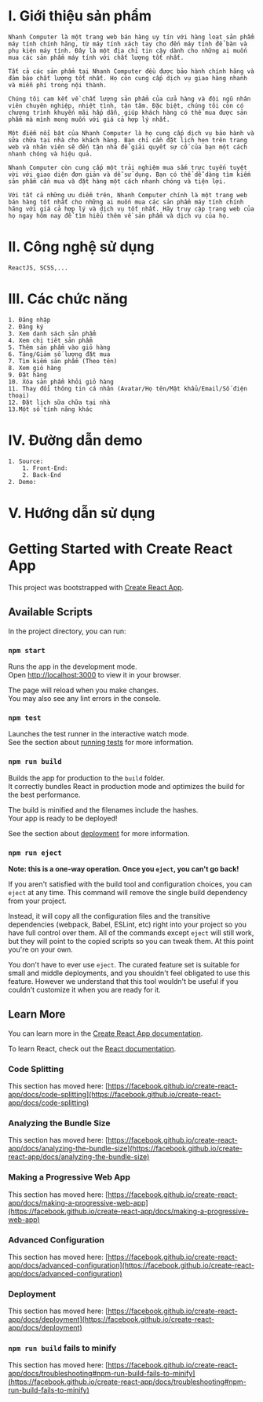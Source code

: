 # I. Giới thiệu sản phẩm
    Nhanh Computer là một trang web bán hàng uy tín với hàng loạt sản phẩm máy tính chính hãng, từ máy tính xách tay cho đến máy tính để bàn và phụ kiện máy tính. Đây là một địa chỉ tin cậy dành cho những ai muốn mua các sản phẩm máy tính với chất lượng tốt nhất.

    Tất cả các sản phẩm tại Nhanh Computer đều được bảo hành chính hãng và đảm bảo chất lượng tốt nhất. Họ còn cung cấp dịch vụ giao hàng nhanh và miễn phí trong nội thành.

    Chúng tôi cam kết về chất lượng sản phẩm của cửa hàng và đội ngũ nhân viên chuyên nghiệp, nhiệt tình, tận tâm. Đặc biệt, chúng tôi còn có chương trình khuyến mãi hấp dẫn, giúp khách hàng có thể mua được sản phẩm mà mình mong muốn với giá cả hợp lý nhất.

    Một điểm nổi bật của Nhanh Computer là họ cung cấp dịch vụ bảo hành và sữa chữa tại nhà cho khách hàng. Bạn chỉ cần đặt lịch hẹn trên trang web và nhân viên sẽ đến tận nhà để giải quyết sự cố của bạn một cách nhanh chóng và hiệu quả.

    Nhanh Computer còn cung cấp một trải nghiệm mua sắm trực tuyến tuyệt vời với giao diện đơn giản và dễ sử dụng. Bạn có thể dễ dàng tìm kiếm sản phẩm cần mua và đặt hàng một cách nhanh chóng và tiện lợi.

    Với tất cả những ưu điểm trên, Nhanh Computer chính là một trang web bán hàng tốt nhất cho những ai muốn mua các sản phẩm máy tính chính hãng với giá cả hợp lý và dịch vụ tốt nhất. Hãy truy cập trang web của họ ngay hôm nay để tìm hiểu thêm về sản phẩm và dịch vụ của họ.


# II. Công nghệ sử dụng
    ReactJS, SCSS,...

# III. Các chức năng
    1. Đăng nhập 
    2. Đăng ký
    3. Xem danh sách sản phẩm 
    4. Xem chi tiêt sản phẩm
    5. Thêm sản phẩm vào giỏ hàng
    6. Tăng/Giảm số lượng đặt mua
    7. Tìm kiếm sản phẩm (Theo tên)
    8. Xem giỏ hàng
    9. Đặt hàng
    10. Xóa sản phẩm khỏi giỏ hàng
    11. Thay đổi thông tin cá nhân (Avatar/Họ tên/Mật khẩu/Email/Số điện thoại)
    12. Đặt lịch sữa chữa tại nhà
    13.Một số tính năng khác

# IV. Đường dẫn demo
    1. Source:
        1. Front-End: 
        2. Back-End
    2. Demo: 

# V. Hướng dẫn sử dụng


# Getting Started with Create React App

This project was bootstrapped with [Create React App](https://github.com/facebook/create-react-app).

## Available Scripts

In the project directory, you can run:

### `npm start`

Runs the app in the development mode.\
Open [http://localhost:3000](http://localhost:3000) to view it in your browser.

The page will reload when you make changes.\
You may also see any lint errors in the console.

### `npm test`

Launches the test runner in the interactive watch mode.\
See the section about [running tests](https://facebook.github.io/create-react-app/docs/running-tests) for more information.

### `npm run build`

Builds the app for production to the `build` folder.\
It correctly bundles React in production mode and optimizes the build for the best performance.

The build is minified and the filenames include the hashes.\
Your app is ready to be deployed!

See the section about [deployment](https://facebook.github.io/create-react-app/docs/deployment) for more information.

### `npm run eject`

**Note: this is a one-way operation. Once you `eject`, you can't go back!**

If you aren't satisfied with the build tool and configuration choices, you can `eject` at any time. This command will remove the single build dependency from your project.

Instead, it will copy all the configuration files and the transitive dependencies (webpack, Babel, ESLint, etc) right into your project so you have full control over them. All of the commands except `eject` will still work, but they will point to the copied scripts so you can tweak them. At this point you're on your own.

You don't have to ever use `eject`. The curated feature set is suitable for small and middle deployments, and you shouldn't feel obligated to use this feature. However we understand that this tool wouldn't be useful if you couldn't customize it when you are ready for it.

## Learn More

You can learn more in the [Create React App documentation](https://facebook.github.io/create-react-app/docs/getting-started).

To learn React, check out the [React documentation](https://reactjs.org/).

### Code Splitting

This section has moved here: [https://facebook.github.io/create-react-app/docs/code-splitting](https://facebook.github.io/create-react-app/docs/code-splitting)

### Analyzing the Bundle Size

This section has moved here: [https://facebook.github.io/create-react-app/docs/analyzing-the-bundle-size](https://facebook.github.io/create-react-app/docs/analyzing-the-bundle-size)

### Making a Progressive Web App

This section has moved here: [https://facebook.github.io/create-react-app/docs/making-a-progressive-web-app](https://facebook.github.io/create-react-app/docs/making-a-progressive-web-app)

### Advanced Configuration

This section has moved here: [https://facebook.github.io/create-react-app/docs/advanced-configuration](https://facebook.github.io/create-react-app/docs/advanced-configuration)

### Deployment

This section has moved here: [https://facebook.github.io/create-react-app/docs/deployment](https://facebook.github.io/create-react-app/docs/deployment)

### `npm run build` fails to minify

This section has moved here: [https://facebook.github.io/create-react-app/docs/troubleshooting#npm-run-build-fails-to-minify](https://facebook.github.io/create-react-app/docs/troubleshooting#npm-run-build-fails-to-minify)

